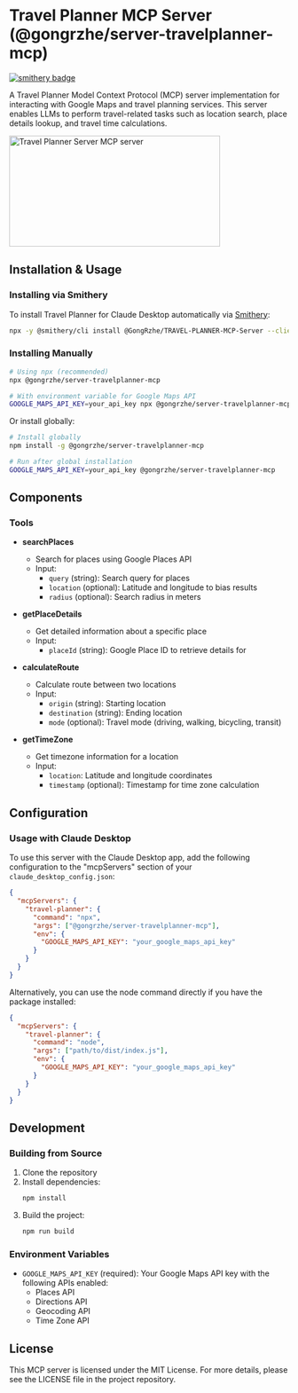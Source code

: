 # Travel Planner MCP Server (@gongrzhe/server-travelplanner-mcp)
[![smithery badge](https://smithery.ai/badge/@GongRzhe/TRAVEL-PLANNER-MCP-Server)](https://smithery.ai/server/@GongRzhe/TRAVEL-PLANNER-MCP-Server)

A Travel Planner Model Context Protocol (MCP) server implementation for interacting with Google Maps and travel planning services. This server enables LLMs to perform travel-related tasks such as location search, place details lookup, and travel time calculations.

<a href="https://glama.ai/mcp/servers/y3u6yjiiq1">
  <img width="380" height="200" src="https://glama.ai/mcp/servers/y3u6yjiiq1/badge" alt="Travel Planner Server MCP server" />
</a>

## Installation & Usage
### Installing via Smithery

To install Travel Planner for Claude Desktop automatically via [Smithery](https://smithery.ai/server/@GongRzhe/TRAVEL-PLANNER-MCP-Server):

```bash
npx -y @smithery/cli install @GongRzhe/TRAVEL-PLANNER-MCP-Server --client claude
```

### Installing Manually
```bash
# Using npx (recommended)
npx @gongrzhe/server-travelplanner-mcp

# With environment variable for Google Maps API
GOOGLE_MAPS_API_KEY=your_api_key npx @gongrzhe/server-travelplanner-mcp
```

Or install globally:

```bash
# Install globally
npm install -g @gongrzhe/server-travelplanner-mcp

# Run after global installation
GOOGLE_MAPS_API_KEY=your_api_key @gongrzhe/server-travelplanner-mcp
```

## Components

### Tools

- **searchPlaces**
  - Search for places using Google Places API
  - Input:
    - `query` (string): Search query for places
    - `location` (optional): Latitude and longitude to bias results
    - `radius` (optional): Search radius in meters

- **getPlaceDetails**
  - Get detailed information about a specific place
  - Input:
    - `placeId` (string): Google Place ID to retrieve details for

- **calculateRoute**
  - Calculate route between two locations
  - Input:
    - `origin` (string): Starting location
    - `destination` (string): Ending location
    - `mode` (optional): Travel mode (driving, walking, bicycling, transit)

- **getTimeZone**
  - Get timezone information for a location
  - Input:
    - `location`: Latitude and longitude coordinates
    - `timestamp` (optional): Timestamp for time zone calculation

## Configuration

### Usage with Claude Desktop

To use this server with the Claude Desktop app, add the following configuration to the "mcpServers" section of your `claude_desktop_config.json`:

```json
{
  "mcpServers": {
    "travel-planner": {
      "command": "npx",
      "args": ["@gongrzhe/server-travelplanner-mcp"],
      "env": {
        "GOOGLE_MAPS_API_KEY": "your_google_maps_api_key"
      }
    }
  }
}
```

Alternatively, you can use the node command directly if you have the package installed:

```json
{
  "mcpServers": {
    "travel-planner": {
      "command": "node",
      "args": ["path/to/dist/index.js"],
      "env": {
        "GOOGLE_MAPS_API_KEY": "your_google_maps_api_key"
      }
    }
  }
}
```

## Development

### Building from Source

1. Clone the repository
2. Install dependencies:
   ```bash
   npm install
   ```
3. Build the project:
   ```bash
   npm run build
   ```

### Environment Variables

- `GOOGLE_MAPS_API_KEY` (required): Your Google Maps API key with the following APIs enabled:
  - Places API
  - Directions API
  - Geocoding API
  - Time Zone API

## License

This MCP server is licensed under the MIT License. For more details, please see the LICENSE file in the project repository.